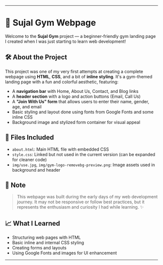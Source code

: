 
---

# 💪 Sujal Gym Webpage

Welcome to the **Sujal Gym** project — a beginner-friendly gym landing page I created when I was just starting to learn web development!

## 🛠️ About the Project

This project was one of my very first attempts at creating a complete webpage using **HTML**, **CSS**, and a bit of **inline styling**. It's a gym-themed landing page with a fun and colorful aesthetic, featuring:

- A **navigation bar** with Home, About Us, Contact, and Blog links  
- A **header section** with a logo and action buttons (Email, Call Us)  
- A **"Join With Us" form** that allows users to enter their name, gender, age, and email  
- Basic styling and layout done using fonts from Google Fonts and some inline CSS  
- Background image and stylized form container for visual appeal  

## 📂 Files Included


- `about.html`: Main HTML file with embedded CSS  
- `style.css`: Linked but not used in the current version (can be expanded for cleaner code)  
- `img/use.jpg`, `img/gym-logo-removebg-preview.png`: Image assets used in background and header  

## 🚧 Note

> This webpage was built during the early days of my web development journey. It may not be responsive or follow best practices, but it represents the enthusiasm and curiosity I had while learning. ✨

## 📈 What I Learned

- Structuring web pages with HTML  
- Basic inline and internal CSS styling  
- Creating forms and layouts  
- Using Google Fonts and images for UI enhancement  

---
